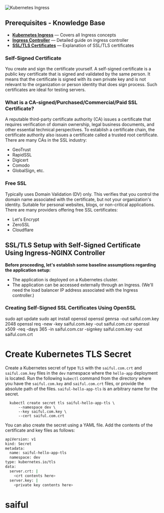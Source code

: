 ![Kubernetes Ingress](https://github.com/saifulislam88/kubernetes/assets/68442870/973c1256-1a85-4583-af80-f552fc93813b)

## Prerequisites - Knowledge Base

- [**Kubernetes Ingress**](https://github.com/saifulislam88/kubernetes/blob/main/A.Kubernetes-principle-concept/(A).Kubernetes%20Principle%20&%20Concept.md#ingressresource) — Covers all Ingress concepts
- [**Ingress Controller**](https://github.com/saifulislam88/kubernetes/blob/main/A.Kubernetes-principle-concept/(A).Kubernetes%20Principle%20&%20Concept.md#ingress-controller) — Detailed guide on ingress controller
- [**SSL/TLS Certificates**](https://www.hostinger.com/tutorials/what-is-ssl) — Explanation of SSL/TLS certificates

### Self-Signed Certificate

You create and sign the certificate yourself. A self-signed certificate is a public key certificate that is signed and validated by the same person. It means that the certificate is signed with its own private key and is not relevant to the organization or person identity that does sign process. Such certificates are ideal for testing servers.

### What is a CA-signed/Purchased/Commercial/Paid SSL Certificate?

A reputable third-party certificate authority (CA) issues a certificate that requires verification of domain ownership, legal business documents, and other essential technical perspectives. To establish a certificate chain, the certificate authority also issues a certificate called a trusted root certificate. There are many CAs in the SSL industry:
- GeoTrust
- RapidSSL
- Digicert
- Comodo
- GlobalSign, etc.

### Free SSL

Typically uses Domain Validation (DV) only. This verifies that you control the domain name associated with the certificate, but not your organization's identity. Suitable for personal websites, blogs, or non-critical applications. There are many providers offering free SSL certificates:
- Let's Encrypt
- ZeroSSL
- Cloudflare

## SSL/TLS Setup with Self-Signed Certificate Using Ingress-NGINX Controller

**Before proceeding, let's establish some baseline assumptions regarding the application setup:**
- The application is deployed on a Kubernetes cluster.
- The application can be accessed externally through an Ingress. (We'll need the load balancer IP address associated with the Ingress controller.)

### Creating Self-Signed SSL Certificates Using OpenSSL

   sudo apt update 
   sudo apt install openssl 
   openssl genrsa -out saiful.com.key 2048 
   openssl req -new -key saiful.com.key -out saiful.com.csr
   openssl x509 -req -days 365 -in saiful.com.csr -signkey saiful.com.key -out saiful.com.crt

# Create Kubernetes TLS Secret

Create a Kubernetes secret of type `TLS` with the `saiful.com.crt` and `saiful.com.key` files in the `dev` namespace where the `hello-app` deployment is located. Run the following `kubectl` command from the directory where you have the `saiful.com.key` and `saiful.com.crt` files, or provide the absolute path of the files. `saiful-hello-app-tls` is an arbitrary name for the secret.


      kubectl create secret tls saiful-hello-app-tls \
          --namespace dev \
          --key saiful.com.key \
          --cert saiful.com.crt


You can also create the secret using a YAML file. Add the contents of the certificate and key files as follows:

```sh
apiVersion: v1
kind: Secret
metadata:
  name: saiful-hello-app-tls
  namespace: dev
type: kubernetes.io/tls
data:
  server.crt: |
    <crt contents here>
  server.key: |
    <private key contents here>
```

# saiful

